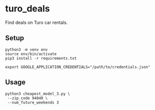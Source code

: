 # turo_deals
 Find deals on Turo car rentals.

## Setup
```
python3 -m venv env
source env/bin/activate
pip3 install -r requirements.txt

export GOOGLE_APPLICATION_CREDENTIALS="/path/to/credentials.json"
```

## Usage
```
python3 cheapest_model_3.py \
 --zip_code 94040 \
 --num_future_weekends 3
```